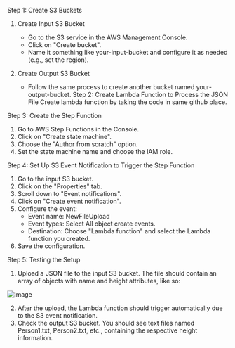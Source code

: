 Step 1: Create S3 Buckets
1. Create Input S3 Bucket

    - Go to the S3 service in the AWS Management Console.
    - Click on "Create bucket".
    - Name it something like your-input-bucket and configure it as needed (e.g., set the region).
2. Create Output S3 Bucket

    - Follow the same process to create another bucket named your-output-bucket.
Step 2: Create Lambda Function to Process the JSON File
Create lambda function by taking the code in same github place.

Step 3: Create the Step Function
1. Go to AWS Step Functions in the Console.
2. Click on "Create state machine".
3. Choose the "Author from scratch" option.
4. Set the state machine name and choose the IAM role.
   
Step 4: Set Up S3 Event Notification to Trigger the Step Function
1. Go to the input S3 bucket.
2. Click on the "Properties" tab.
3. Scroll down to "Event notifications".
4. Click on "Create event notification".
5. Configure the event:
    - Event name: NewFileUpload
    - Event types: Select All object create events.
    - Destination: Choose "Lambda function" and select the Lambda function you created.
6. Save the configuration.

Step 5: Testing the Setup
1. Upload a JSON file to the input S3 bucket. The file should contain an array of objects with name and height attributes, like so:

![image](https://github.com/user-attachments/assets/7bdcfb61-f940-4deb-81d8-3f62cf8384b0)

2. After the upload, the Lambda function should trigger automatically due to the S3 event notification.
3. Check the output S3 bucket. You should see text files named Person1.txt, Person2.txt, etc., containing the respective height information.
